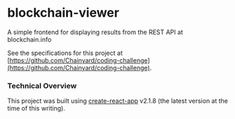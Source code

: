 # blockchain-viewer
A simple frontend for displaying results from the REST API at blockchain.info

See the specifications for this project at [https://github.com/Chainyard/coding-challenge](https://github.com/Chainyard/coding-challenge).

### Technical Overview

This project was built using [create-react-app](https://github.com/facebook/create-react-app) v2.1.8 (the latest version at the time of this writing).